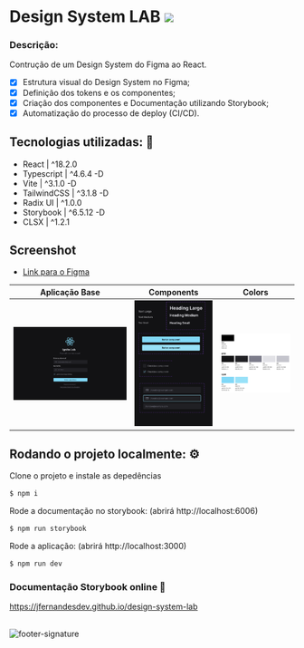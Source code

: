 # Design System LAB <img src='https://global-uploads.webflow.com/61d83a2ebb0ae01ab96e841a/6335fa98a54ab276f04470ca_logo-ignite-lab-react.svg' width='90px' />


### Descrição:
Contrução de um Design System do Figma ao React. 

- [x] Estrutura visual do Design System no Figma;
- [x] Definição dos tokens e os componentes;
- [x] Criação dos componentes e Documentação utilizando Storybook;
- [x] Automatização do processo de deploy (CI/CD).

## Tecnologias utilizadas: 🚀

- React | ^18.2.0
- Typescript | ^4.6.4 -D
- Vite | ^3.1.0 -D
- TailwindCSS | ^3.1.8 -D  
- Radix UI | ^1.0.0
- Storybook | ^6.5.12 -D
- CLSX | ^1.2.1

## Screenshot 

- [Link para o Figma](https://www.figma.com/file/B6bHDicIPT0DLMHAwQ92Ro/Ignite-Lab-3-%7C-Design-System?node-id=0%3A1)

| Aplicação Base | Components | Colors |
| --- | --- | --- |
| <img src="https://github.com/jfernandesdev/design-system-lab/blob/f44152f37f2c8174d022f6f65af64bf6a0ee8263/public/layout-1.PNG" /> | <img src="https://github.com/jfernandesdev/design-system-lab/blob/f44152f37f2c8174d022f6f65af64bf6a0ee8263/public/layout-2.PNG" /> | <img src="https://github.com/jfernandesdev/design-system-lab/blob/f44152f37f2c8174d022f6f65af64bf6a0ee8263/public/layout-3.PNG" />



##  Rodando o projeto localmente: ⚙

Clone o projeto e instale as depedências
```sh
$ npm i
```

Rode a documentação no storybook: (abrirá http://localhost:6006)
```sh
$ npm run storybook
```

Rode a aplicação: (abrirá http://localhost:3000)
```sh
$ npm run dev
```

### Documentação Storybook online 👀
https://jfernandesdev.github.io/design-system-lab

<br>

<img src="https://i.ibb.co/Yckq764/footer-signature.png" alt="footer-signature" border="0"  width='400px' />
